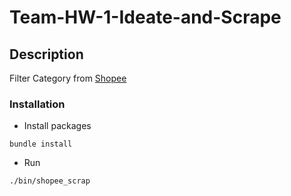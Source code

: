 # Team-HW-1-Ideate-and-Scrape

## Description

Filter Category from  [Shopee](http://shopee.tw/mobile/)

### Installation
- Install packages
```
bundle install
```
- Run
```
./bin/shopee_scrap
```
